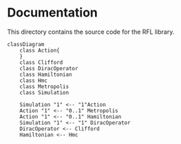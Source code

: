 # Documentation

This directory contains the source code for the RFL library.

```mermaid
classDiagram
    class Action{
    }
    class Clifford
    class DiracOperator
    class Hamiltonian
    class Hmc
    class Metropolis
    class Simulation
    
    Simulation "1" <-- "1"Action
    Action "1" <-- "0..1" Metropolis
    Action "1" <-- "0..1" Hamiltonian
    Simulation "1" <-- "1" DiracOperator
    DiracOperator <-- Clifford
    Hamiltonian <-- Hmc
    
    
```